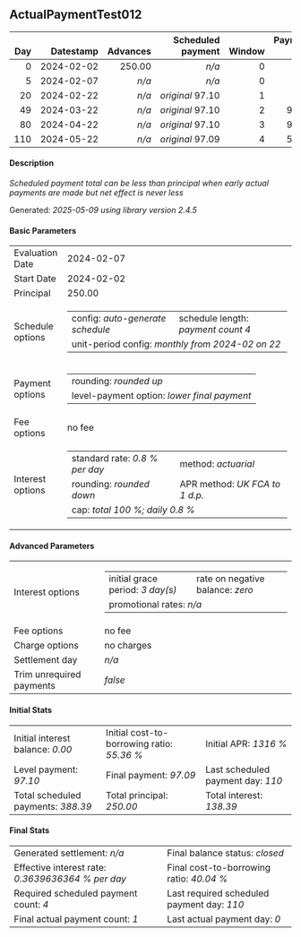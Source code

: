 <h2>ActualPaymentTest012</h2>
<table>
    <thead style="vertical-align: bottom;">
        <th class="ci00" style="text-align: right;">Day</th>
        <th class="ci01" style="text-align: right;">Datestamp</th>
        <th class="ci02" style="text-align: right;">Advances</th>
        <th class="ci03" style="text-align: right;">Scheduled payment</th>
        <th class="ci04" style="text-align: right;">Window</th>
        <th class="ci05" style="text-align: right;">Payment due</th>
        <th class="ci06" style="text-align: right;">Actual payments</th>
        <th class="ci07" style="text-align: right;">Net effect</th>
        <th class="ci08" style="text-align: right;">Payment status</th>
        <th class="ci09" style="text-align: right;">Balance status</th>
        <th class="ci10" style="text-align: right;">Actuarial interest</th>
        <th class="ci11" style="text-align: right;">New interest</th>
        <th class="ci12" style="text-align: right;">Interest portion</th>
        <th class="ci13" style="text-align: right;">Principal portion</th>
        <th class="ci14" style="text-align: right;">Interest balance</th>
        <th class="ci15" style="text-align: right;">Principal balance</th>
    </thead>
    <tr style="text-align: right;">
        <td class="ci00">0</td>
        <td class="ci01" style="white-space: nowrap;">2024-02-02</td>
        <td class="ci02">250.00</td>
        <td class="ci03" style="white-space: nowrap;"><i>n/a<i></td>
        <td class="ci04">0</td>
        <td class="ci05">0.00</td>
        <td class="ci06"><i>confirmed</i>&nbsp;97.01</td>
        <td class="ci07">97.01</td>
        <td class="ci08"><i>extra&nbsp;payment</i></td>
        <td class="ci09">open</td>
        <td class="ci10">0.0000</td>
        <td class="ci11">0.0000</td>
        <td class="ci12">0.00</td>
        <td class="ci13">97.01</td>
        <td class="ci14">0.0000</td>
        <td class="ci15">152.99</td>
    </tr>
    <tr style="text-align: right;">
        <td class="ci00">5</td>
        <td class="ci01" style="white-space: nowrap;">2024-02-07</td>
        <td class="ci02"><i>n/a</i></td>
        <td class="ci03" style="white-space: nowrap;"><i>n/a<i></td>
        <td class="ci04">0</td>
        <td class="ci05">0.00</td>
        <td class="ci06"><i>n/a</i></td>
        <td class="ci07">0.00</td>
        <td class="ci08"><i>information&nbsp;only</i></td>
        <td class="ci09">open</td>
        <td class="ci10">6.1196</td>
        <td class="ci11">6.1196</td>
        <td class="ci12">0.00</td>
        <td class="ci13">0.00</td>
        <td class="ci14">6.1196</td>
        <td class="ci15">152.99</td>
    </tr>
    <tr style="text-align: right;">
        <td class="ci00">20</td>
        <td class="ci01" style="white-space: nowrap;">2024-02-22</td>
        <td class="ci02"><i>n/a</i></td>
        <td class="ci03" style="white-space: nowrap;"><i>original</i> 97.10</td>
        <td class="ci04">1</td>
        <td class="ci05">0.00</td>
        <td class="ci06"><i>n/a</i></td>
        <td class="ci07">0.00</td>
        <td class="ci08"><i>nothing&nbsp;due</i></td>
        <td class="ci09">open</td>
        <td class="ci10">18.3588</td>
        <td class="ci11">18.3588</td>
        <td class="ci12">0.00</td>
        <td class="ci13">0.00</td>
        <td class="ci14">24.4784</td>
        <td class="ci15">152.99</td>
    </tr>
    <tr style="text-align: right;">
        <td class="ci00">49</td>
        <td class="ci01" style="white-space: nowrap;">2024-03-22</td>
        <td class="ci02"><i>n/a</i></td>
        <td class="ci03" style="white-space: nowrap;"><i>original</i> 97.10</td>
        <td class="ci04">2</td>
        <td class="ci05">97.10</td>
        <td class="ci06"><i>n/a</i></td>
        <td class="ci07">97.10</td>
        <td class="ci08"><i>not&nbsp;yet&nbsp;due</i></td>
        <td class="ci09">open</td>
        <td class="ci10">35.4937</td>
        <td class="ci11">35.4937</td>
        <td class="ci12">59.97</td>
        <td class="ci13">37.13</td>
        <td class="ci14">0.0000</td>
        <td class="ci15">115.86</td>
    </tr>
    <tr style="text-align: right;">
        <td class="ci00">80</td>
        <td class="ci01" style="white-space: nowrap;">2024-04-22</td>
        <td class="ci02"><i>n/a</i></td>
        <td class="ci03" style="white-space: nowrap;"><i>original</i> 97.10</td>
        <td class="ci04">3</td>
        <td class="ci05">97.10</td>
        <td class="ci06"><i>n/a</i></td>
        <td class="ci07">97.10</td>
        <td class="ci08"><i>not&nbsp;yet&nbsp;due</i></td>
        <td class="ci09">open</td>
        <td class="ci10">28.7333</td>
        <td class="ci11">28.7333</td>
        <td class="ci12">28.73</td>
        <td class="ci13">68.37</td>
        <td class="ci14">0.0000</td>
        <td class="ci15">47.49</td>
    </tr>
    <tr style="text-align: right;">
        <td class="ci00">110</td>
        <td class="ci01" style="white-space: nowrap;">2024-05-22</td>
        <td class="ci02"><i>n/a</i></td>
        <td class="ci03" style="white-space: nowrap;"><i>original</i> 97.09</td>
        <td class="ci04">4</td>
        <td class="ci05">58.88</td>
        <td class="ci06"><i>n/a</i></td>
        <td class="ci07">58.88</td>
        <td class="ci08"><i>not&nbsp;yet&nbsp;due</i></td>
        <td class="ci09">closed</td>
        <td class="ci10">11.3976</td>
        <td class="ci11">11.3976</td>
        <td class="ci12">11.39</td>
        <td class="ci13">47.49</td>
        <td class="ci14">0.0000</td>
        <td class="ci15">0.00</td>
    </tr>
</table>
<h4>Description</h4>
<p><i>Scheduled payment total can be less than principal when early actual payments are made but net effect is never less</i></p>
<p>Generated: <i>2025-05-09 using library version 2.4.5</i></p>
<h4>Basic Parameters</h4>
<table>
    <tr>
        <td>Evaluation Date</td>
        <td>2024-02-07</td>
    </tr>
    <tr>
        <td>Start Date</td>
        <td>2024-02-02</td>
    </tr>
    <tr>
        <td>Principal</td>
        <td>250.00</td>
    </tr>
    <tr>
        <td>Schedule options</td>
        <td>
            <table>
                <tr>
                    <td>config: <i>auto-generate schedule</i></td>
                    <td>schedule length: <i><i>payment count</i> 4</i></td>
                </tr>
                <tr>
                    <td colspan="2" style="white-space: nowrap;">unit-period config: <i>monthly from 2024-02 on 22</i></td>
                </tr>
            </table>
        </td>
    </tr>
    <tr>
        <td>Payment options</td>
        <td>
            <table>
                <tr>
                    <td>rounding: <i>rounded up</i></td>
                </tr>
                <tr>
                    <td>level-payment option: <i>lower&nbsp;final&nbsp;payment</i></td>
                </tr>
            </table>
        </td>
    </tr>
    <tr>
        <td>Fee options</td>
        <td>no fee
        </td>
    </tr>
    <tr>
        <td>Interest options</td>
        <td>
            <table>
                <tr>
                    <td>standard rate: <i>0.8 % per day</i></td>
                    <td>method: <i>actuarial</i></td>
                </tr>
                <tr>
                    <td>rounding: <i>rounded down</i></td>
                    <td>APR method: <i>UK FCA to 1 d.p.</i></td>
                </tr>
                <tr>
                    <td colspan="2">cap: <i>total 100 %; daily 0.8 %</td>
                </tr>
            </table>
        </td>
    </tr>
</table>
<h4>Advanced Parameters</h4>
<table>
    <tr>
        <td>Interest options</td>
        <td>
            <table>
                <tr>
                    <td>initial grace period: <i>3 day(s)</i></td>
                    <td>rate on negative balance: <i>zero</i></td>
                </tr>
                <tr>
                    <td colspan="2">promotional rates: <i><i>n/a</i></i></td>
                </tr>
            </table>
        </td>
    </tr>
    <tr>
        <td>Fee options</td>
        <td>no fee
        </td>
    </tr>
    <tr>
        <td>Charge options</td>
        <td>no charges
        </td>
    </tr>
    <tr>
        <td>Settlement day</td><td><i><i>n/a</i></i></td>
    </tr>
    <tr>
        <td>Trim unrequired payments</td><td><i>false</i></td>
    </tr>
</table>
<h4>Initial Stats</h4>
<table>
    <tr>
        <td>Initial interest balance: <i>0.00</i></td>
        <td>Initial cost-to-borrowing ratio: <i>55.36 %</i></td>
        <td>Initial APR: <i>1316 %</i></td>
    </tr>
    <tr>
        <td>Level payment: <i>97.10</i></td>
        <td>Final payment: <i>97.09</i></td>
        <td>Last scheduled payment day: <i>110</i></td>
    </tr>
    <tr>
        <td>Total scheduled payments: <i>388.39</i></td>
        <td>Total principal: <i>250.00</i></td>
        <td>Total interest: <i>138.39</i></td>
    </tr>
</table>
<h4>Final Stats</h4>
<table>
    <tr>
        <td>Generated settlement: <i><i>n/a</i></i></td>
        <td>Final balance status: <i>closed</i></td>
    </tr>
    <tr>
        <td>Effective interest rate: <i>0.3639636364 % per day</i></td>
        <td>Final cost-to-borrowing ratio: <i>40.04 %</i></td>
    </tr>
    <tr>
        <td>Required scheduled payment count: <i>4</i></td>
        <td>Last required scheduled payment day: <i>110</i></td>
    </tr>
    <tr>
        <td>Final actual payment count: <i>1</i></td>
        <td>Last actual payment day: <i>0</i></td>
    </tr>
</table>
